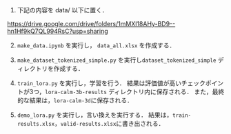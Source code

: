 1. 下記の内容を data/ 以下に置く．

https://drive.google.com/drive/folders/1mMXl18AHy-BD9--hn1Hf9kQ7QL994RsC?usp=sharing

2. ```make_data.ipynb``` を実行し， ```data_all.xlsx``` を作成する．

3. ```make_dataset_tokenized_simple.py``` を実行し```dataset_tokenized_simple``` ディレクトリを作成する．

4. ```train_lora.py``` を実行し，学習を行う．
結果は評価値が高いチェックポイントが3つ，```lora-calm-3b-results``` ディレクトリ内に保存される．
また，最終的な結果は，```lora-calm-3d```に保存される．

5. ```demo_lora.py``` を実行し，言い換えを実行する．
結果は，```train-results.xlsx```，```valid-results.xlsx```に書き出される．



